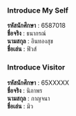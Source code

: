 ### Introduce My Self
**รหัสนักศึกษา**  : 6587018<br>
**ชื่อจริง** : ธนากรณ์<br>
**นามสกุล** : อินทองสุข<br>
**ชื่อเล่น** : ฟิวส์<br>

### Introduce Visitor
**รหัสนักศึกษา**  : 65XXXXX<br>
**ชื่อจริง** : นิภาพร<br>
**นามสกุล** : กาญจนา<br>
**ชื่อเล่น** : มิว<br>
